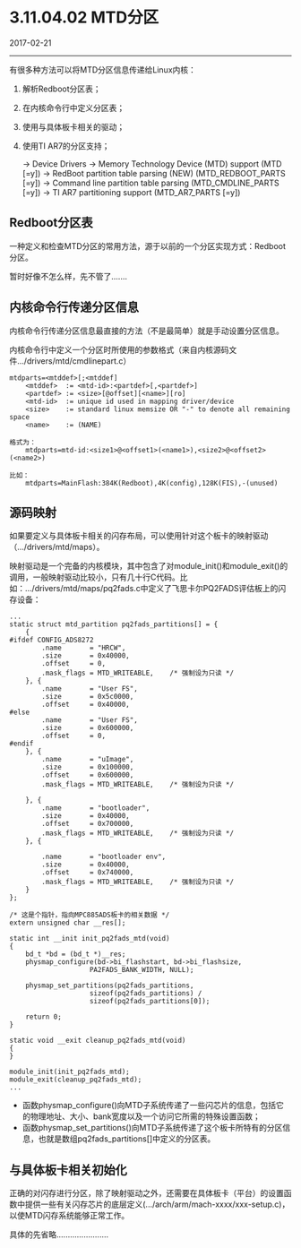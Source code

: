 # 3.11.04.02 MTD分区

2017-02-21

---------------

有很多种方法可以将MTD分区信息传递给Linux内核：

1. 解析Redboot分区表；
2. 在内核命令行中定义分区表；
3. 使用与具体板卡相关的驱动；
4. 使用TI AR7的分区支持；


    -> Device Drivers
        -> Memory Technology Device (MTD) support (MTD [=y])
            -> RedBoot partition table parsing (NEW) (MTD_REDBOOT_PARTS [=y])
            -> Command line partition table parsing (MTD_CMDLINE_PARTS [=y])
            -> TI AR7 partitioning support (MTD_AR7_PARTS [=y])

## Redboot分区表

一种定义和检查MTD分区的常用方法，源于以前的一个分区实现方式：Redboot分区。

暂时好像不怎么样，先不管了.......

## 内核命令行传递分区信息

内核命令行传递分区信息最直接的方法（不是最简单）就是手动设置分区信息。

内核命令行中定义一个分区时所使用的参数格式（来自内核源码文件.../drivers/mtd/cmdlinepart.c）

    mtdparts=<mtddef>[;<mtddef]
        <mtddef>  := <mtd-id>:<partdef>[,<partdef>]
        <partdef> := <size>[@offset][<name>][ro]
        <mtd-id>  := unique id used in mapping driver/device
        <size>    := standard linux memsize OR "-" to denote all remaining space
        <name>    := (NAME)

    格式为：
        mtdparts=mtd-id:<size1>@<offset1>(<name1>),<size2>@<offset2>(<name2>)

    比如：
        mtdparts=MainFlash:384K(Redboot),4K(config),128K(FIS),-(unused)

## 源码映射

如果要定义与具体板卡相关的闪存布局，可以使用针对这个板卡的映射驱动（.../drivers/mtd/maps）。

映射驱动是一个完备的内核模块，其中包含了对module_init()和module_exit()的调用，一般映射驱动比较小，只有几十行C代码。比如：.../drivers/mtd/maps/pq2fads.c中定义了飞思卡尔PQ2FADS评估板上的闪存设备：

    ...
    static struct mtd_partition pq2fads_partitions[] = {
        {
    #ifdef CONFIG_ADS8272
            .name       = "HRCW",
            .size       = 0x40000,
            .offset     = 0,
            .mask_flags = MTD_WRITEABLE,    /* 强制设为只读 */
        }, {
            .name       = "User FS",
            .size       = 0x5c0000,
            .offset     = 0x40000,
    #else
            .name       = "User FS",
            .size       = 0x600000,
            .offset     = 0,
    #endif
        }, {
            .name       = "uImage",
            .size       = 0x100000,
            .offset     = 0x600000,
            .mask_flags = MTD_WRITEABLE,    /* 强制设为只读 */

        }, {
            .name       = "bootloader",
            .size       = 0x40000,
            .offset     = 0x700000,
            .mask_flags = MTD_WRITEABLE,    /* 强制设为只读 */
        }, {
                
            .name       = "bootloader env",
            .size       = 0x40000,
            .offset     = 0x740000,
            .mask_flags = MTD_WRITEABLE,    /* 强制设为只读 */
        }
    };

    /* 这是个指针，指向MPC885ADS板卡的相关数据 */
    extern unsigned char __res[];

    static int __init init_pq2fads_mtd(void)
    {
        bd_t *bd = (bd_t *)__res;
        physmap_configure(bd->bi_flashstart, bd->bi_flashsize,
                        PA2FADS_BANK_WIDTH, NULL);

        physmap_set_partitions(pq2fads_partitions,
                        sizeof(pq2fads_partitions) /
                        sizeof(pq2fads_partitions[0]);

        return 0;
    }

    static void __exit cleanup_pq2fads_mtd(void)
    {    
    }

    module_init(init_pq2fads_mtd);
    module_exit(cleanup_pq2fads_mtd);
    ...

* 函数physmap_configure()向MTD子系统传递了一些闪芯片的信息，包括它的物理地址、大小、bank宽度以及一个访问它所需的特殊设置函数；
* 函数physmap_set_partitions()向MTD子系统传递了这个板卡所特有的分区信息，也就是数组pq2fads_partitions[]中定义的分区表。

## 与具体板卡相关初始化

正确的对闪存进行分区，除了映射驱动之外，还需要在具体板卡（平台）的设置函数中提供一些有关闪存芯片的底层定义(.../arch/arm/mach-xxxx/xxx-setup.c)，以使MTD闪存系统能够正常工作。

具体的先省略.......................
